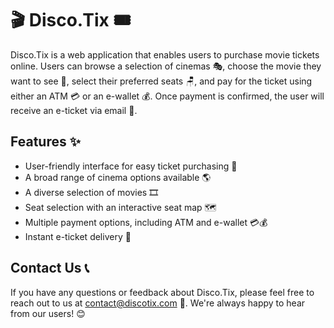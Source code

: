 # 🎬 Disco.Tix 🎟️

Disco.Tix is a web application that enables users to purchase movie tickets online. Users can browse a selection of cinemas 🎭, choose the movie they want to see 🎥, select their preferred seats 🪑, and pay for the ticket using either an ATM 💳 or an e-wallet 💰. Once payment is confirmed, the user will receive an e-ticket via email 📧.

## Features ✨

- User-friendly interface for easy ticket purchasing 🤗
- A broad range of cinema options available 🌎
- A diverse selection of movies 🎞️
- Seat selection with an interactive seat map 🗺️
- Multiple payment options, including ATM and e-wallet 💳💰
- Instant e-ticket delivery 🚀

## Contact Us 📞

If you have any questions or feedback about Disco.Tix, please feel free to reach out to us at contact@discotix.com 📧. We're always happy to hear from our users! 😊
